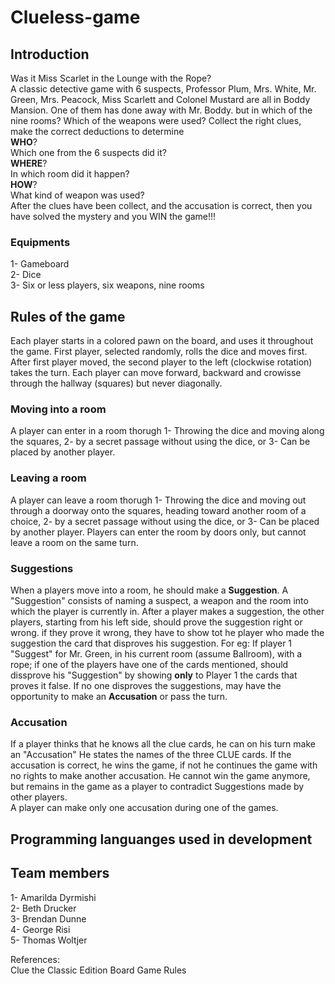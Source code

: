 # Clueless-game

## Introduction 
Was it Miss Scarlet in the Lounge with the Rope? <br/>
A classic detective game with 6 suspects, Professor Plum, Mrs. White, Mr. Green, Mrs. Peacock, Miss Scarlett and Colonel Mustard are all in Boddy Mansion. One of them has done away with Mr. Boddy. but in which of the nine rooms? Which of the weapons were used? 
Collect the right clues, make the correct deductions to determine <br/>
__WHO__?<br/>
  Which one from the 6 suspects did it?<br/>
__WHERE__? <br/>
  In which room did it happen? <br/>
__HOW__?<br/>
  What kind of weapon was used?<br/>
After the clues have been collect, and the accusation is correct, then you have solved the mystery and you WIN the game!!!

### Equipments
1- Gameboard <br/>
2- Dice <br/>
3- Six or less players, six weapons, nine rooms <br/> 

## Rules of the game
Each player starts in a colored pawn on the board, and uses it throughout the game. First player, selected randomly, rolls the dice and moves first. <br/>
After first player moved, the second player to the left (clockwise rotation) takes the turn. Each player can move forward, backward and crowisse through the hallway (squares) but never diagonally. 
### Moving into a room
A player can enter in a room thorugh 1- Throwing the dice and moving along the squares, 2- by a secret passage without using the dice, or 3-
Can be placed by another player. 
### Leaving a room
A player can leave a room thorugh 1- Throwing the dice and moving out through a doorway onto the squares, heading toward another room of a choice, 2- by a secret passage without using the dice, or 3-
Can be placed by another player.
Players can enter the room by doors only, but cannot leave a room on the same turn.
### Suggestions
When a players move into a room, he should make a __Suggestion__. A "Suggestion" consists of naming a suspect, a weapon and the room into which the player is currently in. 
After a player makes a suggestion, the other players, starting from his left side, should prove the suggestion right or wrong. if they prove it wrong, they have to show tot he player who made the suggestion the card that disproves his suggestion. For eg: If player 1 "Suggest" for Mr. Green, in his current room (assume Ballroom), with a rope; if one of the players have one of the cards mentioned, should dissprove his "Suggestion" by showing __only__ to Player 1 the cards that proves it false. 
If no one disproves the suggestions, may have the opportunity to make an __Accusation__ or pass the turn.
### Accusation
If a player thinks that he knows all the clue cards, he can on his turn make an "Accusation" He states the names of the three CLUE cards. If the accusation is correct, he wins the game, if not he continues the game with no rights to make another accusation. He cannot win the game anymore, but remains in the game as a player to contradict Suggestions made by other players. <br/>
A player can make only one accusation during one of the games. 

## Programming languanges used in development 

## Team members
  1- Amarilda Dyrmishi <br/>
  2- Beth Drucker <br/>
  3- Brendan Dunne<br/>
  4- George Risi<br/>
  5- Thomas Woltjer<br/>
  
  References: <br/>
  Clue the Classic Edition Board Game Rules
